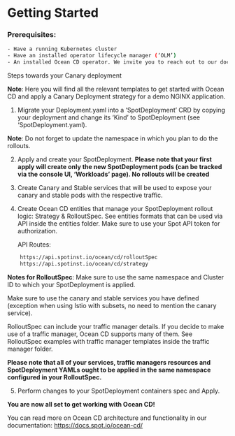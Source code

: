 # Getting Started

### Prerequisites:
```sh
- Have a running Kubernetes cluster 
- Have an installed operator lifecycle manager (‘OLM’)
- An installed Ocean CD operator. We invite you to reach out to our documentation for further details on all of our options: https://docs.spot.io/ocean-cd/getting-started/install-operator-using-API-or-helm
```
Steps towards your Canary deployment

**Note**: Here you will find all the relevant templates to get started with Ocean CD and apply a Canary Deployment strategy for a demo NGINX application.

1. Migrate your Deployment.yaml into a ‘SpotDeployment’ CRD by copying your deployment and change its ‘Kind’ to SpotDeployment (see ‘SpotDeployment.yaml). 

**Note**: Do not forget to update the namespace in which you plan to do the rollouts. 

2. Apply and create your SpotDeployment. **Please note that your first apply will create only the new SpotDeployment pods (can be tracked via the console UI, ‘Workloads’ page). No rollouts will be created**
3. Create Canary and Stable services that will be used to expose your canary and stable pods with the respective traffic. 
4. Create Ocean CD entities that manage your SpotDeployment rollout logic: Strategy & RolloutSpec. See entities formats that can be used via API inside the entities folder.
Make sure to use your Spot API token for authorization. 
   
    API Routes: 

```sh
    https://api.spotinst.io/ocean/cd/rolloutSpec
    https://api.spotinst.io/ocean/cd/strategy
```
   
**Notes for RolloutSpec**:
Make sure to use the same namespace and Cluster ID to which your SpotDeployment is applied.

Make sure to use the canary and stable services you have defined 
(exception when using Istio with subsets, no need to mention the canary service).

RolloutSpec can include your traffic manager details. If you decide to make use of a traffic manager, Ocean CD supports many of them. See RolloutSpec examples with traffic manager templates inside the traffic manager folder.

**Please note that all of your services, traffic managers resources and SpotDeployment YAMLs ought to be applied in the same namespace configured in your RolloutSpec.**

5. Perform changes to your SpotDeployment containers spec and Apply.

**You are now all set to get working with Ocean CD!**
   
You can read more on Ocean CD architecture and functionality in our documentation:
https://docs.spot.io/ocean-cd/
